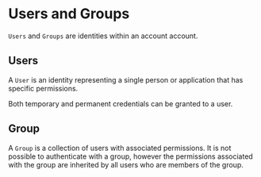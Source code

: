# Users and Groups

`Users` and `Groups` are identities within an account account.

## Users

A `User` is an identity representing a single person or application that has specific permissions.

Both temporary and permanent credentials can be granted to a user.


## Group

A `Group` is a collection of users with associated permissions. It is not possible to authenticate with a group, however the permissions associated with the group are inherited by all users who are members of the group.
